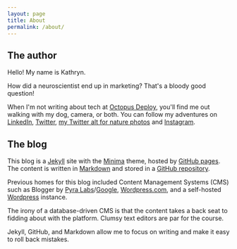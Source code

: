 ```yaml
---
layout: page
title: About
permalink: /about/
---
```


## The author

Hello! My name is Kathryn. 

How did a neuroscientist end up in marketing? That's a bloody good question!

When I'm not writing about tech at [Octopus Deploy](https://octopus.com/), you'll find me out walking with my dog, camera, or both. You can follow my adventures on [LinkedIn](https://www.linkedin.com/in/kathryn-marks/), [Twitter](https://twitter.com/wordycauses), [my Twitter alt for nature photos](https://twitter.com/malleekat) and [Instagram](https://www.instagram.com/frogologist).

## The blog

This blog is a [Jekyll](https://jekyllrb.com/) site with the [Minima](https://github.com/jekyll/minima) theme, hosted by [GitHub pages](https://pages.github.com/). The content is written in [Markdown](https://en.wikipedia.org/wiki/Markdown) and stored in a [GitHub repository](https://github.com/frogologist/frogologist.github.io).

Previous homes for this blog included Content Management Systems (CMS) such as Blogger by [Pyra Labs](https://en.wikipedia.org/wiki/Pyra_Labs)/[Google](https://www.blogger.com), [Wordpress.com](https://wordpress.com), and a self-hosted [Wordpress](https://wordpress.org/) instance.

The irony of a database-driven CMS is that the content takes a back seat to fidding about with the platform. Clumsy text editors are par for the course.

Jekyll, GitHub, and Markdown allow me to focus on writing and make it easy to roll back mistakes.